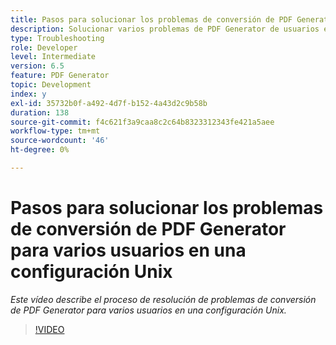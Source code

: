 ```yaml
---
title: Pasos para solucionar los problemas de conversión de PDF Generator para varios usuarios en una configuración Unix
description: Solucionar varios problemas de PDF Generator de usuarios en la instalación de UNIX.
type: Troubleshooting
role: Developer
level: Intermediate
version: 6.5
feature: PDF Generator
topic: Development
index: y
exl-id: 35732b0f-a492-4d7f-b152-4a43d2c9b58b
duration: 138
source-git-commit: f4c621f3a9caa8c2c64b8323312343fe421a5aee
workflow-type: tm+mt
source-wordcount: '46'
ht-degree: 0%

---
```



# Pasos para solucionar los problemas de conversión de PDF Generator para varios usuarios en una configuración Unix

*Este vídeo describe el proceso de resolución de problemas de conversión de PDF Generator para varios usuarios en una configuración Unix.*

>[!VIDEO](https://video.tv.adobe.com/v/335549?quality=12&learn=on)

